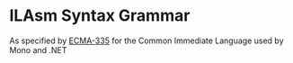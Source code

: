 # ILAsm Syntax Grammar

As specified by [ECMA-335] for the Common Immediate Language used by Mono and .NET

[ECMA-335]: http://www.ecma-international.org/publications/standards/Ecma-335.htm
